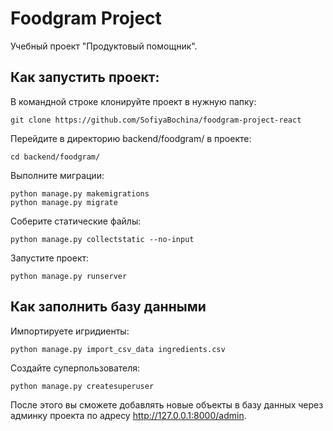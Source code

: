 # Foodgram Project
Учебный проект "Продуктовый помощник".

## Как запустить проект:
В командной строке клонируйте проект в нужную папку:
```
git clone https://github.com/SofiyaBochina/foodgram-project-react
```
Перейдите в директорию backend/foodgram/ в проекте:
```
cd backend/foodgram/
```
Выполните миграции:
```
python manage.py makemigrations
python manage.py migrate
```
Соберите статические файлы:
```
python manage.py collectstatic --no-input
```
Запустите проект:
```
python manage.py runserver
```

## Как заполнить базу данными
Импортируете игридиенты:
```
python manage.py import_csv_data ingredients.csv
```
Создайте суперпользователя:
```
python manage.py createsuperuser
```
После этого вы сможете добавлять новые объекты в базу данных через админку проекта по адресу http://127.0.0.1:8000/admin.